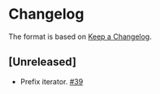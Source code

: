 # Changelog

The format is based on [Keep a Changelog].

[Keep a Changelog]: http://keepachangelog.com/en/1.0.0/

## [Unreleased]
- Prefix iterator. [#39](https://github.com/paritytech/trie/pull/39)
